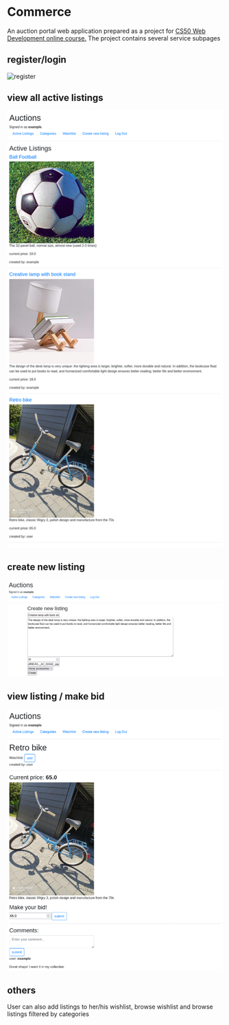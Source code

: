 # Commerce
An auction portal web application prepared as a project for [CS50 Web Development online course.](https://cs50.harvard.edu/web/2020/) The project contains several service subpages

## register/login
![register](./screenshots/register.png)
## view all active listings
![register](./screenshots/active_listings.png)
## create new listing
![register](./screenshots/create_listing.png)
## view listing / make bid
![register](./screenshots/make_bid.png)
## others
User can also add listings to her/his wishlist, browse wishlist and browse listings filtered by categories